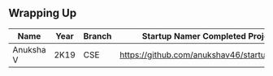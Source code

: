 ## Wrapping Up

Name         | Year | Branch | Startup Namer Completed Project               | Video | Badge
------------ |------|--------|-----------------------------------------------|-------|-------|
Anuksha V    |2K19  |CSE     |https://github.com/anukshav46/startup_namer    |[Video](https://user-images.githubusercontent.com/49060283/116450602-1e6e8200-a879-11eb-8631-7c178e6c3133.mp4)|YES    |
